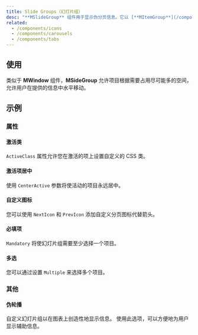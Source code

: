 ```yaml
---
title: Slide Groups（幻灯片组）
desc: "**MSlideGroup** 组件用于显示伪分页信息。它以 [**MItemGroup**](/components/item-groups) 为核心，为 [**MTabs**](/components/tabs) 和 [**MChipGroup**](/components/chip-groups) 等组件提供基础。"
related:
  - /components/icons
  - /components/carousels
  - /components/tabs
---
```


## 使用

类似于 **MWindow** 组件，**MSideGroup** 允许项目根据需要占用尽可能多的空间，允许用户在提供的信息中水平移动。

<slide-groups-usage></slide-groups-usage>

## 示例

### 属性

#### 激活类

`ActiveClass` 属性允许您在激活的项上设置自定义的 CSS 类。

<example file="" />

#### 激活项居中

使用 `CenterActive` 参数将使活动的项目永远居中。

<example file="" />

#### 自定义图标

您可以使用 `NextIcon` 和 `PrevIcon` 添加自定义分页图标代替箭头。

<example file="" />

#### 必填项

`Mandatory` 将使幻灯片组需要至少选择一个项目。

<example file="" />

#### 多选

您可以通过设置 `Multiple` 来选择多个项目。

<example file="" />

### 其他

#### 伪轮播

自定义幻灯片组以在图表上创造性地显示信息。 使用此选项，可以方便地为用户显示辅助信息。

<example file="" />